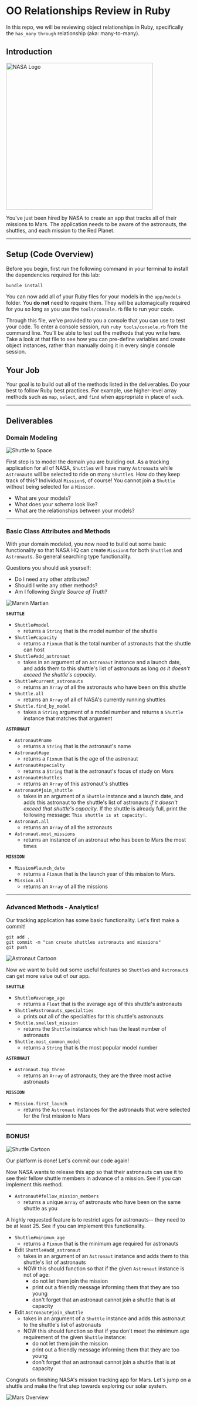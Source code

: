 
OO Relationships Review in Ruby
==============

In this repo, we will be reviewing object relationships in Ruby, specifically the `has_many` `through` relationship (aka: many-to-many).

## Introduction

<img src="http://www.spitzer.caltech.edu/spitzer15/images/NASASelfies_Icon.png?1534553315" alt="NASA Logo" width="400"/>

You've just been hired by NASA to create an app that tracks all of their missions to Mars. The application needs to be aware of the astronauts, the shuttles, and each mission to the Red Planet.

---

## Setup (Code Overview)

Before you begin, first run the following command in your terminal to install the dependencies required for this lab:

```sh
bundle install
```

You can now add all of your Ruby files for your models in the `app/models` folder. You **do not** need to require them. They will be automagically required for you so long as you use the `tools/console.rb` file to run your code.

Through this file, we've provided to you a console that you can use to test your code. To enter a console session, run `ruby tools/console.rb` from the command line. You'll be able to test out the methods that you write here. Take a look at that file to see how you can pre-define variables and create object instances, rather than manually doing it in every single console session.

## Your Job

Your goal is to build out all of the methods listed in the deliverables. Do your best to follow Ruby best practices. For example, use higher-level array methods such as `map`, `select`, and `find` when appropriate in place of `each`.

---

## Deliverables

### Domain Modeling

![Shuttle to Space](https://media.giphy.com/media/RHBHqdYBUmmkw/giphy.gif)

First step is to model the domain you are building out. As a tracking application for all of NASA, `Shuttle`s will have many `Astronaut`s while `Astronaut`s will be selected to ride on many `Shuttle`s. How do they keep track of this? Individual `Mission`s, of course! You cannot join a `Shuttle` without being selected for a `Mission`.

* What are your models?
* What does your schema look like?
* What are the relationships between your models?

---

### Basic Class Attributes and Methods

With your domain modeled, you now need to build out some basic functionality so that NASA HQ can create `Mission`s for both `Shuttle`s and `Astronaut`s. So general searching type functionality.

Questions you should ask yourself:

* Do I need any other attributes?
* Should I write any other methods?
* Am I following *Single Source of Truth*?

![Marvin Martian](https://media.giphy.com/media/5h7nwwMJdNpxoWxmlh/giphy-downsized.gif)

**`SHUTTLE`**

* `Shuttle#model`
  * returns a `String` that is the model number of the shuttle
* `Shuttle#capacity`
  * returns a `Fixnum` that is the total number of astronauts that the shuttle can host
* `Shuttle#add_astronaut`
  * takes in an argument of an `Astronaut` instance and a launch date, and adds them to this shuttle's list of astronauts as long _as it doesn't exceed the shuttle's capacity_.
* `Shuttle#current_astronauts`
  * returns an `Array` of all the astronauts who have been on this shuttle
* `Shuttle.all`
  * returns an `Array` of all of NASA's currently running shuttles
* `Shuttle.find_by_model`
  * takes a `String` argument of a model number and returns a `Shuttle` instance that matches that argument

**`ASTRONAUT`**

* `Astronaut#name`
  * returns a `String` that is the astronaut's name
* `Astronaut#age`
  * returns a `Fixnum` that is the age of the astronaut
* `Astronaut#specialty`
  * returns a `String` that is the astronaut's focus of study on Mars
* `Astronaut#shuttles`
  * returns an `Array` of this astronaut's shuttles
* `Astronaut#join_shuttle`
  * takes in an argument of a `Shuttle` instance and a launch date, and adds this astronaut to the shuttle's list of astronauts _if it doesn't exceed that shuttle's capacity_. If the shuttle is already full, print the following message: `This shuttle is at capacity!`.
* `Astronaut.all`
  * returns an `Array` of all the astronauts
* `Astronaut.most_missions`
  * returns an instance of an astronaut who has been to Mars the most times

**`MISSION`**

* `Mission#launch_date`
  * returns a `Fixnum` that is the launch year of this mission to Mars.
* `Mission.all`
  * returns an `Array` of all the missions

---

### Advanced Methods - Analytics!

Our tracking application has some basic functionality. Let's first make a commit!

```
git add .
git commit -m "can create shuttles astronauts and missions"
git push
```

![Astronaut Cartoon](https://media.giphy.com/media/xT8qBhrlNooHBYR9f2/giphy.gif)

Now we want to build out some useful features so `Shuttle`s and `Astronaut`s can get more value out of our app.

**`SHUTTLE`**

* `Shuttle#average_age`
  * returns a `Float` that is the average age of this shuttle's astronauts
* `Shuttle#astronauts_specialties`
  * prints out all of the specialties for this shuttle's astronauts
* `Shuttle.smallest_mission`
  * returns the `Shuttle` instance which has the least number of astronauts
* `Shuttle.most_common_model`
  * returns a `String` that is the most popular model number

**`ASTRONAUT`**

* `Astronaut.top_three`
  * returns an `Array` of astronauts; they are the three most active astronauts

**`MISSION`**

* `Mission.first_launch`
  * returns the `Astronaut` instances for the astronauts that were selected for the first mission to Mars

---

### BONUS!

![Shuttle Cartoon](https://media.giphy.com/media/l4FGC3dPGy2VJJsIw/giphy-downsized.gif)

Our platform is done! Let's commit our code again!

Now NASA wants to release this app so that their astronauts can use it to see their fellow shuttle members in advance of a mission. See if you can implement this method.

* `Astronaut#fellow_mission_members`
  * returns a unique `Array` of astronauts who have been on the same shuttle as you

A highly requested feature is to restrict ages for astronauts-- they need to be at least 25. See if you can implement this functionality.

* `Shuttle#minimum_age`
  * returns a `Fixnum` that is the minimum age required for astronauts
* Edit `Shuttle#add_astronaut`
  * takes in an argument of an `Astronaut` instance and adds them to this shuttle's list of astronauts
  * NOW this should function so that if the given `Astronaut` instance is not of age:
    * do not let them join the mission
    * print out a friendly message informing them that they are too young
    * don't forget that an astronaut cannot join a shuttle that is at capacity
* Edit `Astronaut#join_shuttle`
  * takes in an argument of a `Shuttle` instance and adds this astronaut to the shuttle's list of astronauts
  * NOW this should function so that if you don't meet the minimum age requirement of the given `Shuttle` instance:
    * do not let them join the mission
    * print out a friendly message informing them that they are too young
    * don't forget that an astronaut cannot join a shuttle that is at capacity

Congrats on finishing NASA's mission tracking app for Mars. Let's jump on a shuttle and make the first step towards exploring our solar system.

![Mars Overview](https://media.giphy.com/media/3oriNWIJQ1EK6GQ9gY/giphy-downsized.gif)

